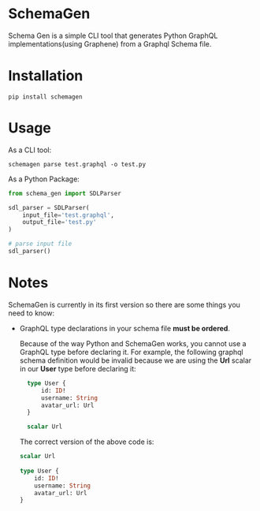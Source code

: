 # SchemaGen
Schema Gen is a simple CLI tool that generates Python GraphQL implementations(using Graphene) from a Graphql Schema file.

# Installation
```shell
pip install schemagen
```

# Usage
As a CLI tool:
```shell
schemagen parse test.graphql -o test.py
```
As a Python Package:
```python
from schema_gen import SDLParser

sdl_parser = SDLParser(
    input_file='test.graphql',
    output_file='test.py'
)

# parse input file
sdl_parser()
```

# Notes
SchemaGen is currently in its first version so there are some things you need to know:
* GraphQL type declarations in your schema file **must be ordered**. 
  
  Because of the way Python and SchemaGen works, you cannot use a GraphQL type
  before declaring it. For example, the following graphql schema definition would be invalid because we are using the **Url** scalar in our **User** type before declaring it:
  ```graphql
    type User {
        id: ID!
        username: String
        avatar_url: Url
    }
  
    scalar Url    
  ```
  The correct version of the above code is:
    ```graphql
    scalar Url 
     
    type User {
        id: ID!
        username: String
        avatar_url: Url
    }
  ```
  


